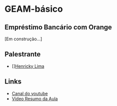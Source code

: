 # GEAM-básico
## Empréstimo Bancário com Orange
[Em construção...]



## Palestrante
- [][Henricky Lima](https://github.com/HenrickyL)

## Links
- [Canal do youtube](https://www.youtube.com/channel/UCnR_-6nHlN-RrKl76IHOxcw)
- [Vídeo Resumo da Aula](https://www.youtube.com/watch?v=Os8tfKyMbkg)
